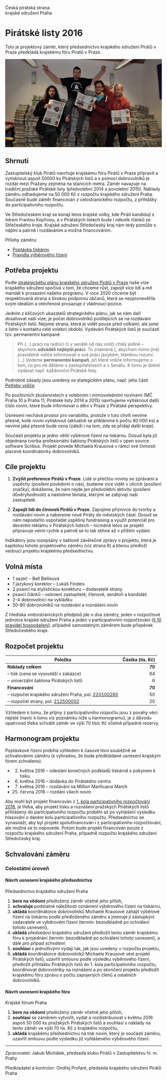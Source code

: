 Česká pirátská strana  
krajské sdružení Praha

Pirátské listy 2016
========================

Toto je projektový záměr, který předsednictvo krajského sdružení Pirátů v Praze předkládá krajskému fóru Pirátů v Praze.

![Pirátské listy](plisty.jpg)

Shrnutí
-------

Zastupitelský klub Pirátů navrhuje krajskému fóru Pirátů v Praze připravit a vytisknout aspoň 50000 ks Pirátských listů a s pomocí dobrovolníků je rozdat mezi Pražany zejména na stanicích metra. Záměr navazuje na tradiční pražské Pirátské listy (předvolební 2014 a povolební 2015). Náklady záměru odhadujeme na 50 000 Kč z rozpočtu krajského sdružení Praha. Současně bude záměr financován z celostranického rozpočtu, z přihlášky do participativního rozpočtu. 

Ve Středočeském kraji se konají letos krajské volby, kde Piráti kandidují s lídrem Frantou Kopřivou, a v Pirátských listech bude i několik článků ze Střečeského kraje. Krajské sdružení Středočeský kraj nám tedy pomůže s náplní a patrně i rozdáváním a možná financováním.

Přílohy záměru:

* [Poptávka tiskárny](vyberko-tiskarna/README.md)
* [Pravidla výběrového řízení](vyberko-tiskarna/pravidla.md)

Potřeba projektu
--------------

Podle [strategického plánu krajského sdružení Pirátů v Praze][strat-plan] naše vize krajského sdružení spočívá v tom, že chceme růst, zapojit více lidí a mít mandát k prosazení našeho programu. V roce 2020 chceme být respektovaná strana s širokou podporou občanů, která se nezpronevěřila svým ideálům a otevřenost prosazuje z vládnoucí pozice.

Jedním z klíčových ukazatelů strategického plánu, jak se nám daří dosahovat naší vize, je počet dobrovolníků podílejících se na rozdávání Pirátských listů. Nejsme strana, která je vidět pouze před volbami, ale jsme s lidmi v kontaktu celé volební období. Vydávání Pirátských listů je součástí tzv. permanentní kampaně

> Při (...) práci na radnici či v senátě od nás voliči chtějí jediné – abychom **odváděli nejlepší práci**. To znamená (, abychom mimo jiné) pravidelně voliče informovali o své práci jazykem, kterému rozumí. (...) Vedeme **permanentní kampaň**, při které voliče informujeme o tom, co pro ně děláme v zastupitelstvech a v Senátu. K tomu je dobré vydávat např. každoroční Pirátské listy.

Podrobné zásady jsou uvedeny ve stategickém plánu, např. jeho části [Potřeby voliče][potreby-volice]. 

Po pozitivních zkušenostech s volebními i mimovolebními novinami (MČ Praha 10 a Praha 11, Pirátské listy 2014 a 2015) navrhujeme vytisknout další číslo novin, které bude informovat o dění v Praze z Pirátské perspektivy.

Usnesení nechává prostor pro variabilitu, protože v tuto chvíli nevíme přesně, kolik novin vytisknout (aktuálně se přikláníme k počtu 80 000 ks) a nevíme jaká přesně bude cena (záleží i na tom, zda se přidají další kraje).

Součástí projektu je jedno větší výběrové řízení na tiskárnu. Dosud byla již objednána  tvorba profesionální šablony Pirátských listů v open source software Scribus. Projekt povede Michaela Krausová v rámci své činnosti placené koordinátorky dobrovolníků.
 
[strat-plan]: https://redmine.pirati.cz/projects/kspraha/wiki/Strategick%C3%BD_pl%C3%A1n
[potreby-volice]: https://redmine.pirati.cz/projects/kspraha/wiki/Strategick%C3%BD_pl%C3%A1n#8-Voli%C4%8Di


Cíle projektu
--------------

1. **Zvýšit preference Pirátů v Praze**. Lidé si přečtou noviny se zprávami a úspěchy (posílení povědomí o nás), budeme více vidět v ulicích (posílení značky), dokážeme, že nám nejde jen předvolební aktivitu (posílení důvěryhodnosti) a nastolíme témata, kterými se zabývají naši zastupitelé.

2. **Zapojit lidi do činnosti Pirátů v Praze**. Zapojíme příznivce do tvorby a rozdávání novin a nabereme nové Piráty do městských částí. Dosud se nám nepodařilo uspořádat úspěšný fundraising a využít potenciál pro decentní reklamu v Pirátských listech – nicméně letos se projekt připravuje velmi rychle a patrně se to tak stihne až v příštím vydání.

Indikátory jsou rozepsány v šabloně závěrečné zprávy o projektu, která je kapitolou tohoto projektového záměru (viz strana 8) a kterou předloží vedoucí projektu krajskému předsednictvu. 

Volná místa
-----------

* 1 sazeč – Bell Bellisová 
* 1 jazykový korektor – Lukáš Findeis
* 2 psavci na stylistickou korekturu – dodavatelé strany
* psavci článků – oslovení zastupitelé, členové, senátoři a kandidáti
* 2-4 dobrovolníci na vykládku
* 50-80 dobrovolníků na rozdávání a roznášení novin

Z hlediska vnitrostranických předpisů jde o dva záměry, jeden v rozpočtové jednotce krajské sdružení Praha a jeden v participativním rozpočtování ([§ 10 pravidel hospodaření][prah]), případně samostatným záměrem bude příspěvek Středočeského kraje.

[strategie]: https://redmine.pirati.cz/projects/praha/wiki/Strategick%C3%BD_pl%C3%A1n
[prah]: https://www.pirati.cz/rules/prah

Rozpočet projektu
-----------------

Položka | Částka (tis. Kč)
--- | ----:
**Náklady celkem**  | **70**
– tisk (cena se vysoutěží v zakázce) |	  64
– univerzální šablona Pirátských listů |  6
**Financování** | **70**
– rozpočet krajského sdružení Praha, pol. [220100260][kspraha] | 50
– rozpočet strany, pol. [212500002][strana] |	20

Vzhledem k tomu, že příjmy z participativního rozpočtu jsou z povahy věci nejisté (navíc k tomu viz poznámku níže u harmonogramu), je z důvodu opatrnosti třeba schválit záměr ve výši 70 tisíc Kč včetně případné rezervy.

[strana]: https://www.pirati.cz/fo/hospodareni2016/rozpocty/strana/212500002
[kspraha]: https://www.pirati.cz/fo/hospodareni2016/rozpocty/strana/220100260

Harmonogram projektu
--------------------

Poptávkové řízení probíhá vzhledem k časové tísni souběžně se schvalováním záměru (s výhradou, že bude předkládané usnesení krajským fórem schváleno). 

* 2. května 2016 – odeslání konečných podkladů tiskárně s pokynem k tisku 
* 6. května 2016 – dodávka do Pirátského centra
* 7. května 2016 – rozdávání na Million Marihuana March
* 25. června 2016 – rozdání všech novin

Aby mohl být projekt financován z [1. kola participativního rozpočtování 2016](https://forum.pirati.cz/announces/participativni-rozpocet-1-kolo-2016-t33232.html?hilit=participativn%C3%AD%20rozpo%C4%8Det#p451296), je třeba, aby projekt tisku a roznášení pražských Pirátských listů přihlášený do participativního rozpočtu proběhl až po vyhlášení výsledku hlasování o daném kolu participativního rozpočtu. Předsednictvo se vynasnaží, aby byl projekt spolufinancován i z participativního rozpočtování, ale možná se to nepovede. Potom bude projekt financován pouze z rozpočtu krajského sdružení Praha, případně rozpočtu krajského sdružení Středočeský kraj.

Schvalování záměru
------------------

### Celostátní úroveň

#### Návrh usnesení krajského předsednictva

Předsednictvo krajského sdružení Praha

1. **bere na vědomí** předložený záměr včetně jeho příloh, 
2. **schvaluje** podstatné náležitosti oznámení výběrového řízení na tiskárnu,
3. **ukládá** koordinátorce dobrovolníků Michaele Krausové zahájit výběrové řízení na tiskárnu podle předloženého záměru a jmenuje ji zástupkyní zadavatele ve výběrovém řízení (termín: bezodkladně po schválení tohoto usnesení),
4. **ukládá** předsedovi krajského sdružení předložit tento záměr krajskému fóru k projednání (termín: bezodkladně po schválení tohoto usnesení), a dále *pro případ schválení*:
5. **souhlasí** s jednotlivými výdaji tak, jak jsou uvedeny v rozpočtu projektu,
6. **ukládá** koordinátorce dobrovolníků Michaele Krausové vést projekt Pirátských listů, uzavřít smlouvu podle výsledku výběrového řízení, předložit přihlášku Pirátských listů do 1. kola participativního rozpočtu, koordinovat dobrovolníky na roznášení a po skončení projektu předložit krajskému fóru zprávu o počtu zapojených členů a ostatních dobrovolníků.

#### Návrh usnesení krajského fóra

Krajské fórum Praha

1. **bere na vědomí** předložený záměr včetně jeho příloh, 
2. **souhlasí** se záměrem vytvořit, vydat a rozdistribuovat v květnu 2016 aspoň 50 000 ks pražských Pirátských listů a souhlasí s náklady na tento záměr ve výši 70 tis. Kč z krajského rozpočtu, 
3. **ukládá** krajskému předsednictvu na tisk novin, který je součástí záměru, uzavřít smlouvu podle výsledku již vyhlášeného výběrového řízení.

---

Zpracovatel: Jakub Michálek, předseda klubu Pirátů v Zastupitelstvu hl. m. Prahy

Předkladatel a kontrolor: Ondřej Profant, předseda krajského sdružení Pirátů Praha
